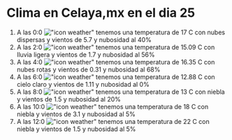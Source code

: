 # Clima en Celaya,mx en el dia 25

1. A las 0:0 !["icon weather"](http://openweathermap.org/img/w/03n.png) tenemos una temperatura de 17 C con nubes dispersas y  vientos de 5.7 y nubosidad al 40%
1. A las 2:0 !["icon weather"](http://openweathermap.org/img/w/10n.png) tenemos una temperatura de 15.09 C con lluvia ligera y  vientos de 1.7 y nubosidad al 56%
1. A las 4:0 !["icon weather"](http://openweathermap.org/img/w/04n.png) tenemos una temperatura de 16.35 C con nubes rotas y  vientos de 0.31 y nubosidad al 68%
1. A las 6:0 !["icon weather"](http://openweathermap.org/img/w/01n.png) tenemos una temperatura de 12.88 C con cielo claro y  vientos de 1.11 y nubosidad al 0%
1. A las 8:0 !["icon weather"](http://openweathermap.org/img/w/50d.png) tenemos una temperatura de 13 C con niebla y  vientos de 1.5 y nubosidad al 20%
1. A las 10:0 !["icon weather"](http://openweathermap.org/img/w/50d.png) tenemos una temperatura de 18 C con niebla y  vientos de 3.1 y nubosidad al 5%
1. A las 12:0 !["icon weather"](http://openweathermap.org/img/w/50d.png) tenemos una temperatura de 22 C con niebla y  vientos de 1.5 y nubosidad al 5%
